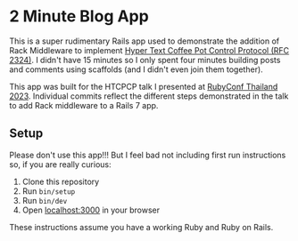 # 2 Minute Blog App

This is a super rudimentary Rails app used to demonstrate the addition of Rack Middleware to implement [Hyper Text Coffee Pot Control Protocol (RFC 2324)](https://www.rfc-editor.org/rfc/rfc2324). I didn't have 15 minutes so I only spent four minutes building posts and comments using scaffolds (and I didn't even join them together).

This app was built for the HTCPCP talk I presented at [RubyConf Thailand 2023](https://rubyconfth.com). Individual commits reflect the different steps demonstrated in the talk to add Rack middleware to a Rails 7 app.

## Setup

Please don't use this app!!! But I feel bad not including first run instructions so, if you are really curious:

1. Clone this repository
1. Run `bin/setup`
1. Run `bin/dev`
1. Open [localhost:3000](http://localhost:3000) in your browser

These instructions assume you have a working Ruby and Ruby on Rails. 